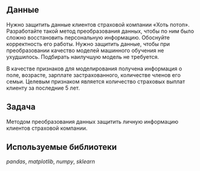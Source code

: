 ## Данные

Нужно защитить данные клиентов страховой компании «Хоть потоп». 
Разработайте такой метод преобразования данных, чтобы по ним было сложно восстановить персональную информацию. Обоснуйте корректность его работы.
Нужно защитить данные, чтобы при преобразовании качество моделей машинного обучения не ухудшилось. Подбирать наилучшую модель не требуется.

В качестве признаков для моделирования получена информация о поле, возрасте, зарплате застрахованного, количестве членов его семьи.
Целевым признаком является количество страховых выплат клиенту за последние 5 лет.

## Задача

Методом преобразования данных защитить личную информацию клиентов страховой компании. 

## Используемые библиотеки
*pandas*, *matplotlib*, *numpy*, *sklearn*
